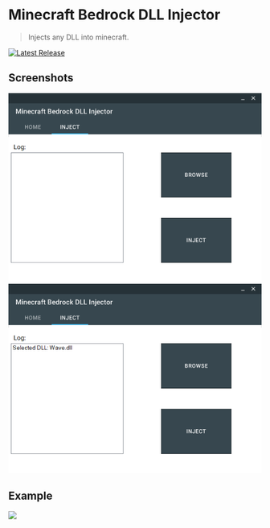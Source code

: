 # Minecraft Bedrock DLL Injector

> Injects any DLL into minecraft.

[![Latest Release](https://img.shields.io/badge/Download-Latest%20Release-green)](https://github.com/3245353564/MinecraftBedrock-DLLInjector/releases/latest)

## Screenshots
<img src="./images/injectMenu.png"/>

<img src="./images/selectedDLLInjectMenu.png"/>

## Example
<img src="./images/example.gif"/>
